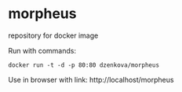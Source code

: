 # morpheus
repository for docker image

Run with commands:

`docker run -t -d -p 80:80 dzenkova/morpheus`

Use in browser with link: 
http://localhost/morpheus
